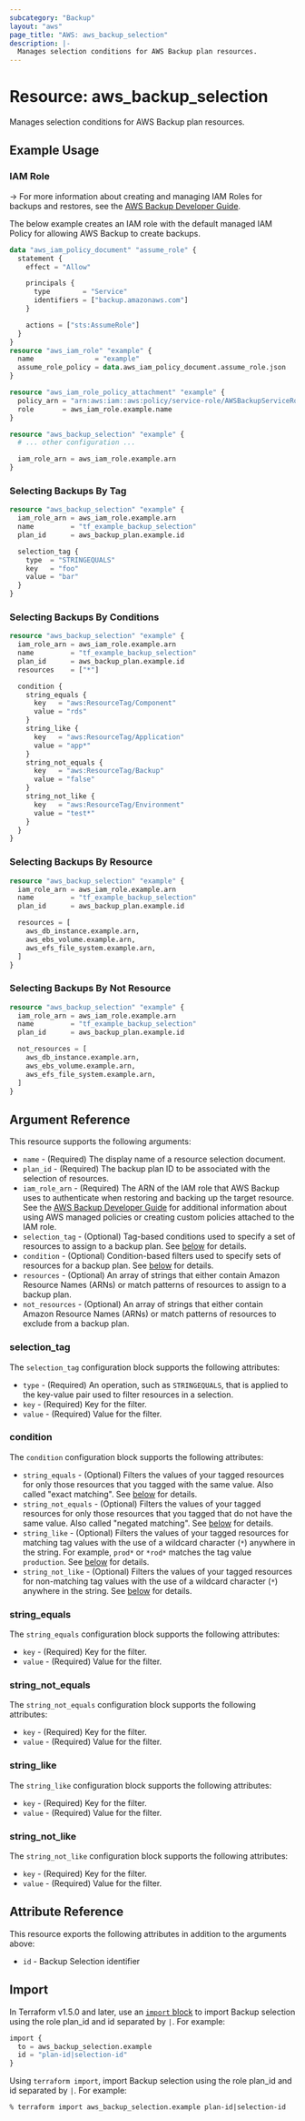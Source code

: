 ```yaml
---
subcategory: "Backup"
layout: "aws"
page_title: "AWS: aws_backup_selection"
description: |-
  Manages selection conditions for AWS Backup plan resources.
---
```


# Resource: aws_backup_selection

Manages selection conditions for AWS Backup plan resources.

## Example Usage

### IAM Role

-> For more information about creating and managing IAM Roles for backups and restores, see the [AWS Backup Developer Guide](https://docs.aws.amazon.com/aws-backup/latest/devguide/iam-service-roles.html).

The below example creates an IAM role with the default managed IAM Policy for allowing AWS Backup to create backups.

```terraform
data "aws_iam_policy_document" "assume_role" {
  statement {
    effect = "Allow"

    principals {
      type        = "Service"
      identifiers = ["backup.amazonaws.com"]
    }

    actions = ["sts:AssumeRole"]
  }
}
resource "aws_iam_role" "example" {
  name               = "example"
  assume_role_policy = data.aws_iam_policy_document.assume_role.json
}

resource "aws_iam_role_policy_attachment" "example" {
  policy_arn = "arn:aws:iam::aws:policy/service-role/AWSBackupServiceRolePolicyForBackup"
  role       = aws_iam_role.example.name
}

resource "aws_backup_selection" "example" {
  # ... other configuration ...

  iam_role_arn = aws_iam_role.example.arn
}
```

### Selecting Backups By Tag

```terraform
resource "aws_backup_selection" "example" {
  iam_role_arn = aws_iam_role.example.arn
  name         = "tf_example_backup_selection"
  plan_id      = aws_backup_plan.example.id

  selection_tag {
    type  = "STRINGEQUALS"
    key   = "foo"
    value = "bar"
  }
}
```

### Selecting Backups By Conditions

```terraform
resource "aws_backup_selection" "example" {
  iam_role_arn = aws_iam_role.example.arn
  name         = "tf_example_backup_selection"
  plan_id      = aws_backup_plan.example.id
  resources    = ["*"]

  condition {
    string_equals {
      key   = "aws:ResourceTag/Component"
      value = "rds"
    }
    string_like {
      key   = "aws:ResourceTag/Application"
      value = "app*"
    }
    string_not_equals {
      key   = "aws:ResourceTag/Backup"
      value = "false"
    }
    string_not_like {
      key   = "aws:ResourceTag/Environment"
      value = "test*"
    }
  }
}
```

### Selecting Backups By Resource

```terraform
resource "aws_backup_selection" "example" {
  iam_role_arn = aws_iam_role.example.arn
  name         = "tf_example_backup_selection"
  plan_id      = aws_backup_plan.example.id

  resources = [
    aws_db_instance.example.arn,
    aws_ebs_volume.example.arn,
    aws_efs_file_system.example.arn,
  ]
}
```

### Selecting Backups By Not Resource

```terraform
resource "aws_backup_selection" "example" {
  iam_role_arn = aws_iam_role.example.arn
  name         = "tf_example_backup_selection"
  plan_id      = aws_backup_plan.example.id

  not_resources = [
    aws_db_instance.example.arn,
    aws_ebs_volume.example.arn,
    aws_efs_file_system.example.arn,
  ]
}
```

## Argument Reference

This resource supports the following arguments:

* `name` - (Required) The display name of a resource selection document.
* `plan_id` - (Required) The backup plan ID to be associated with the selection of resources.
* `iam_role_arn` - (Required) The ARN of the IAM role that AWS Backup uses to authenticate when restoring and backing up the target resource. See the [AWS Backup Developer Guide](https://docs.aws.amazon.com/aws-backup/latest/devguide/access-control.html#managed-policies) for additional information about using AWS managed policies or creating custom policies attached to the IAM role.
* `selection_tag` - (Optional) Tag-based conditions used to specify a set of resources to assign to a backup plan. See [below](#selection_tag) for details.
* `condition` - (Optional) Condition-based filters used to specify sets of resources for a backup plan. See [below](#condition) for details.
* `resources` - (Optional) An array of strings that either contain Amazon Resource Names (ARNs) or match patterns of resources to assign to a backup plan.
* `not_resources` - (Optional) An array of strings that either contain Amazon Resource Names (ARNs) or match patterns of resources to exclude from a backup plan.

### selection_tag

The `selection_tag` configuration block supports the following attributes:

* `type` - (Required) An operation, such as `STRINGEQUALS`, that is applied to the key-value pair used to filter resources in a selection.
* `key` - (Required) Key for the filter.
* `value` - (Required) Value for the filter.

### condition

The `condition` configuration block supports the following attributes:

* `string_equals` - (Optional) Filters the values of your tagged resources for only those resources that you tagged with the same value. Also called "exact matching". See [below](#string_equals) for details.
* `string_not_equals` - (Optional) Filters the values of your tagged resources for only those resources that you tagged that do not have the same value. Also called "negated matching". See [below](#string_not_equals) for details.
* `string_like` - (Optional) Filters the values of your tagged resources for matching tag values with the use of a wildcard character (`*`) anywhere in the string. For example, `prod*` or `*rod*` matches the tag value `production`. See [below](#string_like) for details.
* `string_not_like` - (Optional) Filters the values of your tagged resources for non-matching tag values with the use of a wildcard character (`*`) anywhere in the string. See [below](#string_not_like) for details.

### string_equals

The `string_equals` configuration block supports the following attributes:

* `key` - (Required) Key for the filter.
* `value` - (Required) Value for the filter.

### string_not_equals

The `string_not_equals` configuration block supports the following attributes:

* `key` - (Required) Key for the filter.
* `value` - (Required) Value for the filter.

### string_like

The `string_like` configuration block supports the following attributes:

* `key` - (Required) Key for the filter.
* `value` - (Required) Value for the filter.

### string_not_like

The `string_not_like` configuration block supports the following attributes:

* `key` - (Required) Key for the filter.
* `value` - (Required)  Value for the filter.

## Attribute Reference

This resource exports the following attributes in addition to the arguments above:

* `id` - Backup Selection identifier

## Import

In Terraform v1.5.0 and later, use an [`import` block](https://developer.hashicorp.com/terraform/language/import) to import Backup selection using the role plan_id and id separated by `|`. For example:

```terraform
import {
  to = aws_backup_selection.example
  id = "plan-id|selection-id"
}
```

Using `terraform import`, import Backup selection using the role plan_id and id separated by `|`. For example:

```console
% terraform import aws_backup_selection.example plan-id|selection-id
```
